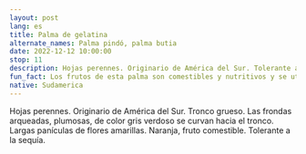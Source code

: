 ```yaml
---
layout: post
lang: es
title: Palma de gelatina
alternate_names: Palma pindó, palma butia
date: 2022-12-12 10:00:00
stop: 11
description: Hojas perennes. Originario de América del Sur. Tolerante a la sequía.
fun_fact: Los frutos de esta palma son comestibles y nutritivos y se utilizan para hacer jugos, licores, jaleas y helados
native: Sudamerica
---
```

Hojas perennes. Originario de América del Sur. Tronco grueso. Las frondas arqueadas, plumosas, de color gris verdoso se curvan hacia el tronco. Largas panículas de flores amarillas. Naranja, fruto comestible. Tolerante a la sequía.
